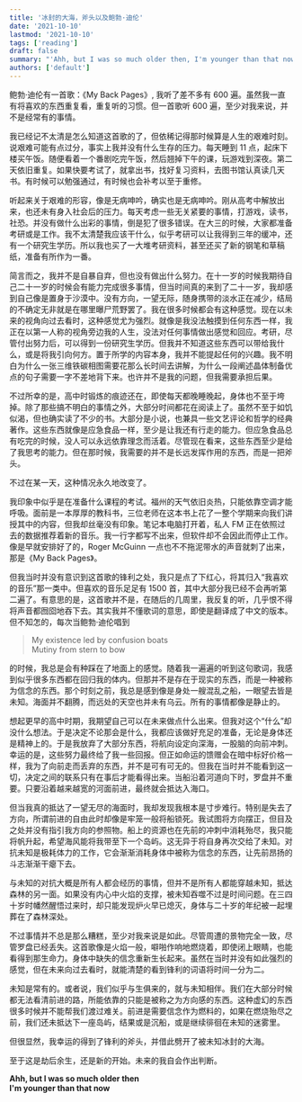 ```yaml
---
title: '冰封的大海，斧头以及鲍勃·迪伦'
date: '2021-10-10'
lastmod: '2021-10-10'
tags: ['reading']
draft: false
summary: "'Ahh, but I was so much older then, I'm younger than that now.'"
authors: ['default']
---
```


鲍勃·迪伦有一首歌：《My Back Pages》, 我听了差不多有 600 遍。虽然我一直有将喜欢的东西重复看，重复听的习惯。但一首歌听 600 遍，至少对我来说，并不是经常有的事情。

我已经记不太清是怎么知道这首歌的了，但依稀记得那时候算是人生的艰难时刻。说艰难可能有点过分，事实上我并没有什么生存的压力。每天睡到 11 点，起床下楼买午饭。随便看着一个番剧吃完午饭，然后翘掉下午的课，玩游戏到深夜。第二天依旧重复。如果快要考试了，就拿出书，找好复习资料，去图书馆认真读几天书。有时候可以勉强通过，有时候也会补考以至于重修。

听起来关于艰难的形容，像是无病呻吟，确实也是无病呻吟。刚从高考中解放出来，也还未有身入社会后的压力。每天考虑一些无关紧要的事情，打游戏，读书，社恐。并没有做什么出彩的事情，倒是犯了很多错误。在大三的时候，大家都准备考研或是工作。我不太清楚我应该干什么，似乎考研可以让我得到三年的缓冲，还有一个研究生学历。所以我也买了一大堆考研资料，甚至还买了新的钢笔和草稿纸，准备有所作为一番。

简言而之，我并不是自暴自弃，但也没有做出什么努力。在十一岁的时候我期待自己二十一岁的时候会有能力完成很多事情，但当时间真的来到了二十一岁，我却感到自己像是置身于沙漠中。没有方向，一望无际，随身携带的淡水正在减少，结局的不确定无非就是在哪里曝尸荒野罢了。我在很多时候都会有这种感觉。现在以未来的视角向过去看时，这种感觉尤为强烈。就像是我没法触摸到任何东西一样，我正在以第一人称的视角旁边我的人生，没法对任何事情做出感觉和回应。考研，尽管付出努力后，可以得到一份研究生学历。但我并不知道这些东西可以带给我什么，或是将我引向何方。置于所学的内容本身，我并不能提起任何的兴趣。我不明白为什么一张三维铁碳相图需要花那么长时间去讲解，为什么一段阐述晶体制备优点的句子需要一字不差地背下来。也许并不是我的问题，但我需要承担后果。

不过所幸的是，高中时锻炼的痕迹还在，即使每天都晚睡晚起，身体也不至于垮掉。除了那些搞不明白的事情之外，大部分时间都花在阅读上了。虽然不至于如饥似渴，但也确实读了不少的书。大部分是小说，也兼具一些文艺评论和哲学的经典著作。这些东西就像是应急食品一样，至少是让我还有行走的能力。但应急食品总有吃完的时候，没人可以永远依靠理念而活着。尽管现在看来，这些东西至少是给了我思考的能力。但在那时候，我需要的并不是长远发挥作用的东西，而是一把斧头。

不过在某一天，这种情况永久地改变了。

我印象中似乎是在准备什么课程的考试。福州的天气依旧炎热，只能依靠空调才能呼吸。面前是一本厚厚的教科书，三位老师在这本书上花了一整个学期来向我们讲授其中的内容，但我却丝毫没有印象。笔记本电脑打开着，私人 FM 正在依照过去的数据推荐着新的音乐。我一行字都写不出来，但软件却不会因此而停止工作。像是早就安排好了的，Roger McGuinn 一点也不不拖泥带水的声音就刺了出来，那是《My Back Pages》。

但我当时并没有意识到这首歌的锋利之处，我只是点了下红心，将其归入“我喜欢的音乐”那一类中。但喜欢的音乐足足有 1500 首，其中大部分我已经不会再听第二遍了。有意思的是，这首歌并不是，在随后的几周里，我反复的听，几乎恨不得将声音都囫囵地吞下去。其实我并不懂歌词的意思，即使是翻译成了中文的版本。但不知怎的，每次当鲍勃·迪伦唱到

> My existence led by confusion boats <br/>
> Mutiny from stern to bow

的时候，我总是会有种踩在了地面上的感觉。随着我一遍遍的听到这句歌词，我感到似乎很多东西都在回归我的体内。但那并不是存在于现实的东西，而是一种被称为信念的东西。那个时刻之前，我总是感到像是身处一艘混乱之船，一眼望去皆是未知。海面并不翻腾，而远处的天空也并未有乌云。所有的事情都像是静止的。

想起更早的高中时期，我期望自己可以在未来做点什么出来。但我对这个“什么”却没什么想法。于是决定不论那会是什么，我都应该做好充足的准备，无论是身体还是精神上的。于是我放弃了大部分东西，将航向设定向深海，一股脑的向前冲刺。幸运的是，这些努力最终给了我一些回报。但正如命运的馈赠会在暗中标好价格一样，我为了向前走而丢弃的东西，并不是可有可无的。但我在当时并不能看到这一切，决定之间的联系只有在事后才能看得出来。当船沿着河道向下时，罗盘并不重要。只要沿着越来越宽的河面前进，最终就会抵达入海口。

但当我真的抵达了一望无尽的海面时，我却发现我根本是寸步难行。特别是失去了方向，所谓前进的自由此时却像是牢笼一般将船锁死。我试图将方向摆正，但目及之处并没有指引我方向的参照物。船上的资源也在先前的冲刺中消耗殆尽，我只能将帆升起，希望海风能将我带至下一个岛屿。这无异于将自身再次交给了未知。对抗未知是极耗体力的工作，它会渐渐消耗身体中被称为信念的东西，让先前昂扬的斗志渐渐干瘪下去。

与未知的对抗大概是所有人都会经历的事情，但并不是所有人都能穿越未知，抵达森林的另一面。如果没有内心中火焰的支撑，被未知吞噬不过是时间问题。在三四十岁时幡然醒悟过来时，却只能发现炉火早已熄灭，身体与二十岁的年纪被一起埋葬在了森林深处。

不过事情并不总是那么糟糕，至少对我来说是如此。尽管周遭的景物完全一致，尽管罗盘已经丢失。这首歌像是火焰一般，噼啪作响地燃烧着，即使闭上眼睛，也能看得到那生命力。身体中缺失的信念重新生长起来。虽然在当时并没有如此强烈的感觉，但在未来向过去看时，就能清楚的看到锋利的词语将时间一分为二。

未知是常有的。或者说，我们似乎与生俱来的，就与未知相伴。我们在大部分时候都无法看清前进的路，所能依靠的只能是被称之为方向感的东西。这种虚幻的东西很多时候并不能帮我们渡过难关。前进是需要信念作为燃料的，如果在燃烧殆尽之前，我们还未抵达下一座岛屿，结果或是沉船，或是继续徘徊在未知的迷雾里。

但很显然，我幸运的得到了锋利的斧头，并借此劈开了被未知冰封的大海。

至于这是劫后余生，还是新的开始。未来的我自会作出判断。

**Ahh, but I was so much older then**<br/>
**I'm younger than that now**
